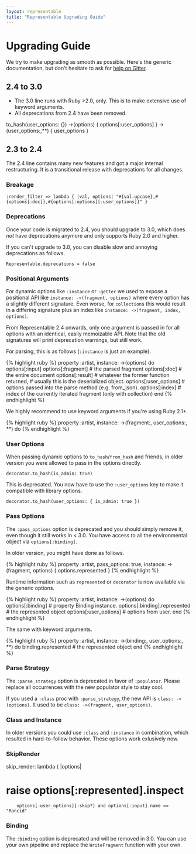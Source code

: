 ```yaml
---
layout: representable
title: "Representable Upgrading Guide"
---
```


# Upgrading Guide

We try to make upgrading as smooth as possible. Here's the generic documentation, but don't hesitate to ask for [help on Gitter](https://gitter.im/trailblazer/chat).

## 2.4 to 3.0

* The 3.0 line runs with Ruby >2.0, only. This is to make extensive use of keyword arguments.
* All deprecations from 2.4 have been removed.

to_hash(user_options: {})
->(options) { options[:user_options] }
->(user_options:,**) { user_options }

## 2.3 to 2.4

The 2.4 line contains many new features and got a major internal restructuring. It is a transitional release with deprecations for all changes.

### Breakage

    :render_filter => lambda { |val, options| "#{val.upcase},#{options[:doc]},#{options[:options][:user_options]}" }


### Deprecations

Once your code is migrated to 2.4, you should upgrade to 3.0, which does _not_ have deprecations anymore and only supports Ruby 2.0 and higher.

If you can't upgrade to 3.0, you can disable slow and annoying deprecations as follows.

    Representable.deprecations = false

### Positional Arguments

For dynamic options like `:instance` or `:getter` we used to expose a positional API like `instance: ->(fragment, options)` where every option has a slightly different signature. Even worse, for `collection`s this would result in a differing signature plus an index like `instance: ->(fragment, index, options)`.

From Representable 2.4 onwards, only one argument is passed in for all options with an identical, easily memoizable API. Note that the old signatures will print deprecation warnings, but still work.

For parsing, this is as follows (`:instance` is just an example).

{% highlight ruby %}
property :artist, instance: ->(options) do
  options[:input]
  options[:fragment] # the parsed fragment
  options[:doc]      # the entire document
  options[:result]   # whatever the former function returned,
                     # usually this is the deserialized object.
  options[:user_options] # options passed into the parse method (e.g. from_json).
  options[:index]    # index of the currently iterated fragment (only with collection)
end
{% endhighlight %}

We highly recommend to use keyword arguments if you're using Ruby 2.1+.

{% highlight ruby %}
property :artist, instance: ->(fragment:, user_options:, **) do
{% endhighlight %}

### User Options

When passing dynamic options to `to_hash`/`from_hash` and friends, in older version you were allowed to pass in the options directly.

    decorator.to_hash(is_admin: true)

This is deprecated. You now have to use the `:user_options` key to make it compatible with library options.

    decorator.to_hash(user_options: { is_admin: true })

### Pass Options

The `:pass_options` option is deprecated and you should simply remove it, even though it still works in < 3.0. You have access to all the environmental object via `options[:binding]`.

In older version, you might have done as follows.

{% highlight ruby %}
property :artist, pass_options: true,
  instance: ->(fragment, options) { options.represented }
{% endhighlight %}

Runtime information such as `represented` or `decorator` is now available via the generic options.

{% highlight ruby %}
property :artist, instance: ->(options) do
  options[:binding]              # property Binding instance.
  options[:binding].represented  # the represented object
  options[:user_options]         # options from user.
end
{% endhighlight %}

The same with keyword arguments.

{% highlight ruby %}
property :artist, instance: ->(binding:, user_options:, **) do
  binding.represented  # the represented object
end
{% endhighlight %}

### Parse Strategy

The `:parse_strategy` option is deprecated in favor of `:populator`. Please replace all occurrences with the new populator style to stay cool.

If you used a `:class` proc with `:parse_strategy`, the new API is `class: ->(options)`. It used to be `class: ->(fragment, user_options)`.

### Class and Instance

In older versions you could use `:class` and `:instance` in combination, which resulted in hard-to-follow behavior. These options work exlusively now.

### SkipRender

skip_render: lambda { |options|
# raise options[:represented].inspect
        options[:user_options][:skip?] and options[:input].name == "Rancid"

### Binding

The `:binding` option is deprecated and will be removed in 3.0. You can use your own pipeline and replace the `WriteFragment` function with your own.